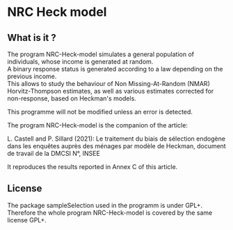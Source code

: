 # NRC Heck model

## What is it ?

The program NRC-Heck-model simulates a general population of individuals, whose income is generated at random.  
A binary response status is generated according to a law depending on the previous income.  
This allows to study the behaviour of Non Missing-At-Random (NMAR) Horvitz-Thompson estimates, 
as well as various estimates corrected for non-response, based on Heckman's models.


This programme will not be modified unless an error is detected.

The program NRC-Heck-model is the companion of the article:

L. Castell and P. Sillard (2021): Le traitement du biais de sélection endogène dans les enquêtes auprès des ménages par modèle de Heckman, document de travail de la DMCSI N°, INSEE

It reproduces the results reported in Annex C of this article.

## License

The package sampleSelection used in the programm is under GPL+. Therefore the whole program NRC-Heck-model is covered by the same license GPL+.




